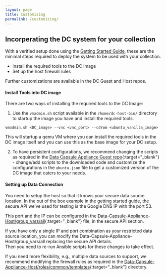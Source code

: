 ```yaml
---
layout: page
title: Customizing
permalink: /customizing/
---
```


## Incorperating the DC system for your collection 

With a verified setup done using the [Getting Started Guide](/data-capsule-appliance/gettingStarted/), these are the minimal steps required to deploy the system to be used
with your collection. 
- Install the required tools to the DC image
- Set up the host firewall rules 

Further customizations are available in the DC Guest and Host repos. 

#### Install Tools into DC image

There are two ways of installing the required tools to the DC Image:

1. Use the `vmadmin.sh` script available in the `/home/dc-host-bin/` directory to startup the image you have and install the required tools. 
```shell
vmadmin.sh <DC_image> --vnc <vnc_port> --cdrom <ubuntu_vanilla_image>
```
This will startup a qemu VM where you can install the required tools in the DC image itself and you can use this as the base image for your DC setup. 

2. To have persistent configurations, we recommend changing the scripts as required in the [Data Capsule Appliance Guest repo](https://github.com/Data-to-Insight-Center/Data-Capsule-Appliance-Guest "Data Capsule Appliance Guest repo"){:target="_blank"} - change/add scripts to the downloaded code and customize the configurations in the `ubuntu.json` file to get a customized version of the DC image that caters to your needs. 

#### Setting up Data Connection
You need to setup the host so that it knows your secure data source location. 
In the out of the box example in the getting started guide, the secure API we’ve used for testing is the Google DNS IP with the port 53. 

This port and the IP can be configured in the [Data-Capsule-Appliance-Host/group_vars/all](https://github.com/Data-to-Insight-Center/Data-Capsule-Appliance-Host/blob/master/group_vars/all "groupvars-all"){:target="_blank"} file, in the secure API section. 

If you have only a single IP and port combination as your restricted data source location, you can modify the Data-Capsule-Appliance-Host/group_vars/all replacing the secure API details.  
Then you need to re-run Ansible scripts for these changes to take effect. 

If you need more flexibility, e.g., multiple data sources to support, we recommend modifying the firewall rules as required in the [Data-Capsule-Appliance-Host/roles/common/templates](https://github.com/Data-to-Insight-Center/Data-Capsule-Appliance-Host/tree/master/roles/common/templates "iptablerule_templates"){:target="_blank"} directory.

